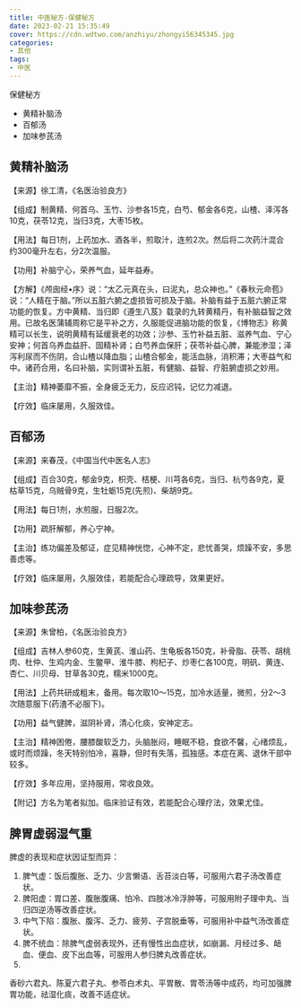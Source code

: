 ```yaml
---
title: 中医秘方-保健秘方
date: 2023-02-21 15:35:49
cover: https://cdn.wdtwo.com/anzhiyu/zhongyi56345345.jpg
categories:
- 其他
tags:
- 中医
---
```


保健秘方

- 黄精补脑汤
- 百郁汤
- 加味参芪汤

<!--more-->

## 黄精补脑汤

【来源】徐工清，《名医治验良方》

【组成】制黄精、何首乌、玉竹、沙参各15克，白芍、郁金各6克，山楂、泽泻各10克，茯苓12克，当归3克，大枣15枚。

【用法】每日1剂，上药加水、酒各半，煎取汁，连煎2次。然后将二次药汁混合约300毫升左右，分2次温服。

【功用】补脑宁心，荣养气血，延年益寿。

【方解】《颅囱经•序》说：“太乙元真在头，曰泥丸，总众神也。”《春秋元命苞》说：“人精在于脑。”所以五脏六腑之虚损皆可损及于脑。补脑有益于五脏六腑正常功能的恢复。方中黄精、当归即《遵生八芨》载录的九转黄精丹，有补脑益智之效用。已故名医蒲辅周称它是平补之方，久服能促进脑功能的恢复，《博物志》称黄精可以长生，说明黄精有延缓衰老的功效；沙参、玉竹补益五脏、滋养气血、宁心安神；何首乌养血益肝、固精补肾；白芍养血保肝；茯苓补益心脾，兼能渗湿；泽泻利尿而不伤阴，合山楂以降血脂；山楂合郁金，能活血脉，消积滞；大枣益气和中。诸药合用，名曰补脑，实则谓补五脏，有健脑、益智、疗脏腑虚损之妙用。

【主治】精神萎靡不振，全身疲乏无力，反应迟钝，记忆力减退。

【疗效】临床屡用，久服效佳。
 
## 百郁汤

【来源】来春茂，《中国当代中医名人志》

【组成】百合30克，郁金9克，枳壳、桔梗、川芎各6克，当归、杭芍各9克，夏枯草15克，乌贼骨9克，生牡蛎15克(先煎)、柴胡9克。

【用法】每日1剂，水煎服，日服2次。

【功用】疏肝解郁，养心宁神。

【主治】练功偏差及郁证，症见精神恍惚，心神不定，悲忧善哭，烦躁不安，多思善虑等。

【疗效】临床屡用，久服效佳，若能配合心理疏导，效果更好。
 
## 加味参芪汤

【来源】朱曾柏，《名医治验良方》

【组成】吉林人参60克，生黄芪、淮山药、生龟板各150克，补骨脂、茯苓、胡桃肉、杜仲、生鸡内金、生鳖甲、淮牛膝、枸杞子、炒枣仁各100克，明矾、黄连、杏仁、川贝母、甘草各30克，糯米1000克。

【用法】上药共研成粗末，备用。每次取10～15克，加冷水适量，微煎，分2～3次随意服下(药渣不必服下)。

【功用】益气健脾，滋阴补肾，清心化痰，安神定志。

【主治】精神困倦，腰膝酸软乏力，头脑胀闷，睡眠不稳，食欲不馨，心绪烦乱，或时而烦躁，冬天特别怕冷，喜静，但时有失落，孤独感。本症在离、退休干部中较多。

【疗效】多年应用，坚持服用，常收良效。

【附记】方名为笔者拟加。临床验证有效，若能配合心理疗法，效果尤佳。



## 脾胃虚弱湿气重

脾虚的表现和症状因证型而异：
1. 脾气虚：饭后腹胀、乏力、少言懒语、舌苔淡白等，可服用六君子汤改善症状。
2. 脾阳虚：胃口差、腹胀腹痛、怕冷、四肢冰冷浮肿等，可服用附子理中丸、当归四逆汤等改善症状。
3. 中气下陷：腹胀、腹泻、乏力、疲劳、子宫脱垂等，可服用补中益气汤改善症状。
4. 脾不统血：除脾气虚弱表现外，还有慢性出血症状，如崩漏、月经过多、衄血、便血、皮下出血等，可服用人参归脾丸改善症状。
5. 
香砂六君丸、陈夏六君子丸、参苓白术丸、平胃散、胃苓汤等中成药，均可加强脾胃功能，祛湿化痰，改善不适症状。









